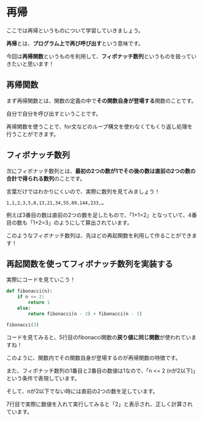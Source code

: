 # 再帰
ここでは再帰というものについて学習していきましょう。

**再帰**とは、**プログラム上で再び呼び出す**という意味です。

今回は**再帰関数**というものを利用して、**フィボナッチ数列**というものを扱っていきたいと思います！

## 再帰関数
まず再帰関数とは、関数の定義の中で**その関数自身が登場する**関数のことです。

自分で自分を呼び出すということです。

再帰関数を使うことで、for文などのループ構文を使わなくてもくり返し処理を行うことができます。

## フィボナッチ数列
次にフィボナッチ数列とは、**最初の2つの数が1でその後の数は直前の2つの数の合計で得られる数列**のことです。

言葉だけではわかりにくいので、実際に数列を見てみましょう！

`1,1,2,3,5,8,13,21,34,55,89,144,233,…`

例えば3番目の数は直前の2つの数を足したもので、「1+1=2」となっていて、4番目の数も「1+2=3」のようにして算出されています。

このようなフィボナッチ数列は、先ほどの再起関数を利用して作ることができます！

## 再起関数を使ってフィボナッチ数列を実装する

実際にコードを見ていこう！

```python 
def fibonacci(n):
    if n <= 2:
        return 1
    else:
        return fibonacci(n - 2) + fibonacci(n - 1)

fibonacci(3)
```

コードを見てみると、5行目のfibonacci関数の**戻り値に同じ関数**が使われていますね！

このように、関数内でその関数自身が登場するのが再帰関数の特徴です。

また、フィボナッチ数列の1番目と2番目の数値は1なので、「n <= 2 (nが2以下)」という条件で表現しています。

そして、nが2以下でない時には直前の2つの数を足しています。

7行目で実際に数値を入れて実行してみると「2」と表示され、正しく計算されています。
